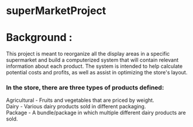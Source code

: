 # superMarketProject
# Background :
This project is meant to reorganize all the display areas in a specific supermarket and build a computerized system that will contain relevant
information about each product.
The system is intended to help calculate potential costs and profits, as well as assist in optimizing the store's layout.

<h3>In the store, there are three types of products defined:</h3>

Agricultural - Fruits and vegetables that are priced by weight.<br>
Dairy - Various dairy products sold in different packaging.<br>
Package - A bundle/package in which multiple different dairy products are sold. <br>
